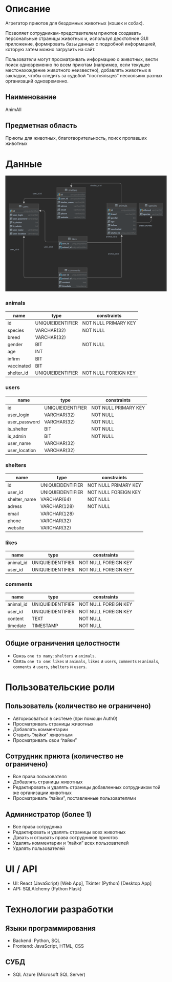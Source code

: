# Описание
Агрегатор приютов для бездомных животных (кошек и собак). 

Позволяет сотрудникам-представителем приютов создавать персональные страницы животных и, используя десктопное GUI приложение, формировать базы данных с подробной информацией, которую затем можно загрузить на сайт.

Пользователи могут просматривать информацию о животных, вести поиск одновременно по всем приютам (например, если текущее местонахождение животного неизвестно), добавлять животных в закладки, чтобы следить за судьбой “постояльцев” нескольких разных организаций одновременно.  

## Наименование 
AnimAll

## Предметная область

Приюты для животных, благотворительность, поиск пропавших животных

# Данные
![ER Diagram blank](https://raw.githubusercontent.com/alxtt/AnimAll/main/AnimAll-BD%20.png)

### animals
name | type | constraints
--- | --- | ---
id | UNIQUIEIDENTIFIER | NOT NULL PRIMARY KEY
species | VARCHAR(32) | NOT NULL
breed | VARCHAR(32) | 
gender | BIT | NOT NULL
age | INT |
infirm | BIT |
vaccinated | BIT |
shelter_id | UNIQUIEIDENTIFIER | NOT NULL FOREIGN KEY

### users
name | type | constraints
--- | --- | ---
id | UNIQUIEIDENTIFIER | NOT NULL PRIMARY KEY
user_login | VARCHAR(32) | NOT NULL
user_password | VARCHAR(32) | NOT NULL
is_shelter | BIT | NOT NULL
is_admin | BIT | NOT NULL
user_name | VARCHAR(32) |
user_location | VARCHAR(32) |

### shelters
name | type | constraints
--- | --- | ---
id | UNIQUIEIDENTIFIER | NOT NULL PRIMARY KEY
user_id | UNIQUIEIDENTIFIER | NOT NULL FOREIGN KEY
shelter_name | VARCHAR(64) | NOT NULL
adress | VARCHAR(128) | NOT NULL
email | VARCHAR(128) |
phone | VARCHAR(32) |
website | VARCHAR(32) |

### likes
name | type | constraints
--- | --- | ---
animal_id | UNIQUIEIDENTIFIER | NOT NULL FOREIGN KEY
user_id | UNIQUIEIDENTIFIER | NOT NULL FOREIGN KEY

### comments
name | type | constraints
--- | --- | ---
animal_id | UNIQUIEIDENTIFIER | NOT NULL FOREIGN KEY
user_id | UNIQUIEIDENTIFIER | NOT NULL FOREIGN KEY
content | TEXT | NOT NULL
timedate | TIMESTAMP | NOT NULL

## Общие ограничения целостности
- Связь `one to many`: `shelters` и `animals`.
- Связь `one to one`: `likes` и `animals`, `likes` и `users`, `comments` и `animals`, `comments` и `users`, `shelters` и `users`.

# Пользовательские роли

## Пользователь (количество не ограничено)
- Авторизоваться в системе (при помощи Auth0)
- Просматривать страницы животных
- Добавлять комментарии
- Ставить “лайки” животным
- Просматривать свои “лайки”

## Сотрудник приюта (количество не ограничено)
- Все права пользователя
- Добавлять страницы животных
- Редактировать и удалять страницы добавленных сотрудником той же организации животных
- Просматривать “лайки”, поставленные пользователями

## Администратор (более 1)
- Все права сотрудника
- Редактировать и удалять страницы всех животных
- Давать и отзывать права сотрудников приютов
- Удалять комментарии и “лайки” всех пользователей
- Удалять пользователей


# UI / API 

- UI: React (JavaScript) [Web App], Tkinter (Python) [Desktop App]
- API: SQLAlchemy (Python Flask)

# Технологии разработки

## Языки программирования

- Backend: Python, SQL
- Frontend: JavaScript, HTML, CSS

## СУБД

- SQL Azure (Microsoft SQL Server)
